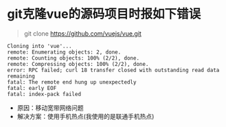 # git克隆vue的源码项目时报如下错误
> git clone https://github.com/vuejs/vue.git
```
Cloning into 'vue'...
remote: Enumerating objects: 2, done.
remote: Counting objects: 100% (2/2), done.
remote: Compressing objects: 100% (2/2), done.
error: RPC failed; curl 18 transfer closed with outstanding read data remaining
fatal: The remote end hung up unexpectedly
fatal: early EOF
fatal: index-pack failed
```
* 原因：移动宽带网络问题
* 解决方案：使用手机热点(我使用的是联通手机热点)
